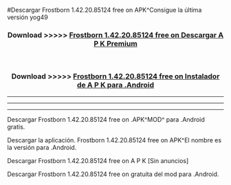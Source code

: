 #Descargar Frostborn 1.42.20.85124 free on    APK^Consigue la última versión yog49



<div align="center">
<h3>Download >>>>> <a href="https://es-sites.web.app/?es= Frostborn 1.42.20.85124 free on   ">Frostborn 1.42.20.85124 free on    Descargar A P K Premium</a></h3><br>

<h3>Download >>>>> <a href="https://es-sites.web.app/?es= Frostborn 1.42.20.85124 free on   ">Frostborn 1.42.20.85124 free on    Instalador de A P K para .Android</a></h3>
</div>


----------------------------------------------------------

----------------------------------------------------------

----------------------------------------------------------

Descargar Frostborn 1.42.20.85124 free on    .APK^MOD^ para .Android gratis.

Descargar la aplicación. Frostborn 1.42.20.85124 free on    APK^El nombre es la versión para .Android.

Descargar Frostborn 1.42.20.85124 free on    A P K [Sin anuncios]

Descargar Frostborn 1.42.20.85124 free on    gratuita del mod para .Android.